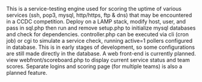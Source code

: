This is a service-testing engine used for scoring the uptime of various services (ssh, pop3, mysql, http/https, ftp & dns) that may be encountered in a CCDC competition.
Deploy on a LAMP stack, modify host, user, and pass in sql.php then run and remove setup.php to initialize mysql databases and check for dependencies.
controller.php can be executed via cli (cron job) or cgi to simulate a service check, running active=1 pollers configured in database. This is in early stages of development, so some configurations are still made directly in the database. A web front-end is currently planned.
view webfront/scoreboard.php to display current service status and team scores. Separate logins and scoring page (for multiple teams) is also a planned feature.
